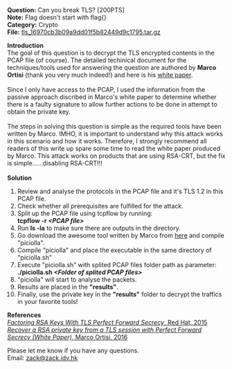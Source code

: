 <b>Question:</b> Can you break TLS? [200PTS]<br>
<b>Note:</b> Flag doesn't start with flag{}<br>
<b>Category:</b> Crypto<br>
<b>File:</b> <a href="https://github.com/zack-lau/WriteUps/blob/master/HITB-Facebook-CTF-2016/capture_Mexico-tls/tls_16970cb3b09a9dd01f5b82449d9c1795.tar.gz">tls_16970cb3b09a9dd01f5b82449d9c1795.tar.gz</a>

<b>Introduction</b><br>
The goal of this question is to decrypt the TLS encrypted contents in the PCAP file (of course). The detailed techinical document for the techniques/tools used for answering the question are authored by <b>Marco Ortisi</b> (thank you very much indeed!) and here is his <a href="http://www.segfault.it/tools/Blackhat2016US-wp.pdf">white paper</a>.<br><br>
Since I only have access to the PCAP, I used the information from the passive approach discribed in Marco's white paper to determine whether there is a faulty signature to allow further actions to be done in attempt to obtain the private key.<br><br>
The steps in solving this question is simple as the required tools have been written by Marco. IMHO, it is important to understand why this attack works in this scenario and how it works. Therefore, I strongly recommend all readers of this write up spare some time to read the white paper produced by Marco. This attack works on products that are using RSA-CRT, but the fix is simple......disabling RSA-CRT!!!<br><br>
<b>Solution</b>
<ol>
<li type="1">Review and analyse the protocols in the PCAP file and it's TLS 1.2 in this PCAP file.</li>
<li type="1">Check whether all prerequisites are fulfilled for the attack.</li>
<li type="1">Split up the PCAP file using tcpflow by running:<br><b>tcpflow -r <i>&lt;PCAP file&gt;</i></b></li>
<li type="1">Run <b>ls -la</b> to make sure there are outputs in the directory.</li>
<li type="1">Go download the awesome tool written by Marco from <a href="http://www.segfault.it/tools/tools-latest.zip">here</a> and compile "piciolla".</li>
<li type="1">Compile "piciolla" and place the executable in the same directory of "piciolla.sh"</li>
<li type="1">Execute "piciolla.sh" with splited PCAP files folder path as parameter:<br><b>./piciolla.sh <i>&lt;Folder of splited PCAP files&gt;</i></b></li>
<li type="1">"piciolla" will start to analyse the packets.</li>
<li type="1">Results are placed in the <b>"results"</b>.</li>
<li type="1">Finally, use the private key in the <b>"results"</b> folder to decrypt the traffics in your favorite tools!</li>
</ol>
<b>References</b><br>
<a href="https://access.redhat.com/blogs/766093/posts/1976703"><i>Factoring RSA Keys With TLS Perfect Forward Secrecy</i>, Red Hat, 2015</a><br>
<a href="http://www.segfault.it/tools/Blackhat2016US-wp.pdf"><i>Recover a RSA private key from a TLS session with Perfect Forward Secrecy (White Paper)</i>, Marco Ortisi, 2016</a><br>

Please let me know if you have any questions.<br>
Email: <a href="mailto:zack@zack.idv.hk">zack@zack.idv.hk</a>
